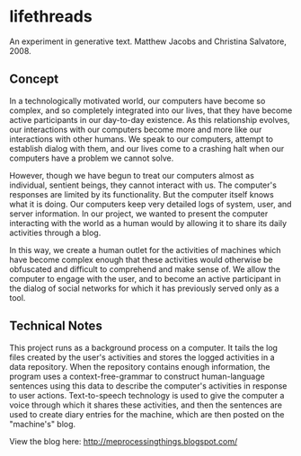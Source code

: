 # lifethreads
An experiment in generative text. Matthew Jacobs and Christina Salvatore, 2008.

## Concept
In a technologically motivated world, our computers have become so complex, and so completely integrated into our lives, that they have become active participants in our day-to-day existence. As this relationship evolves, our interactions with our computers become more and more like our interactions with other humans. We speak to our computers, attempt to establish dialog with them, and our lives come to a crashing halt when our computers have a problem we cannot solve.

However, though we have begun to treat our computers almost as individual, sentient beings, they cannot interact with us. The computer's responses are limited by its functionality. But the computer itself knows what it is doing. Our computers keep very detailed logs of system, user, and server information. In our project, we wanted to present the computer interacting with the world as a human would by allowing it to share its daily activities through a blog.

In this way, we create a human outlet for the activities of machines which have become complex enough that these activities would otherwise be obfuscated and difficult to comprehend and make sense of. We allow the computer to engage with the user, and to become an active participant in the dialog of social networks for which it has previously served only as a tool.

## Technical Notes
This project runs as a background process on a computer. It tails the log files created by the user's activities and stores the logged activities in a data repository. When the repository contains enough information, the program uses a context-free-grammar to construct human-language sentences using this data to describe the computer's activities in response to user actions. Text-to-speech technology is used to give the computer a voice through which it shares these activities, and then the sentences are used to create diary entries for the machine, which are then posted on the "machine's" blog.

View the blog here: http://meprocessingthings.blogspot.com/
